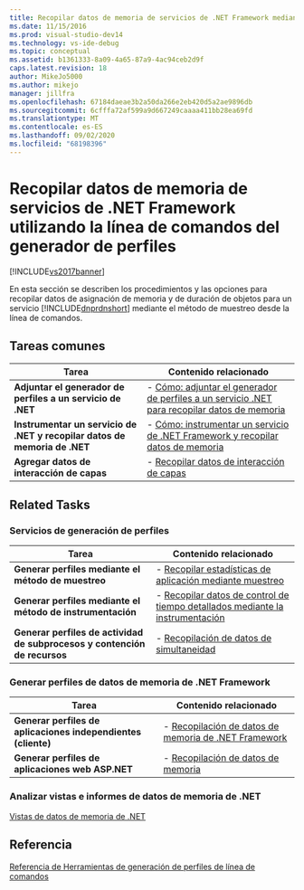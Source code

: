 ```yaml
---
title: Recopilar datos de memoria de servicios de .NET Framework mediante la línea de comandos del generador de perfiles | Microsoft Docs
ms.date: 11/15/2016
ms.prod: visual-studio-dev14
ms.technology: vs-ide-debug
ms.topic: conceptual
ms.assetid: b1361333-8a09-4a65-87a9-4ac94ceb2d9f
caps.latest.revision: 18
author: MikeJo5000
ms.author: mikejo
manager: jillfra
ms.openlocfilehash: 67184daeae3b2a50da266e2eb420d5a2ae9896db
ms.sourcegitcommit: 6cfffa72af599a9d667249caaaa411bb28ea69fd
ms.translationtype: MT
ms.contentlocale: es-ES
ms.lasthandoff: 09/02/2020
ms.locfileid: "68198396"
---
```

# <a name="collecting-memory-data-from-net-framework-services-by-using-the-profiler-command-line"></a>Recopilar datos de memoria de servicios de .NET Framework utilizando la línea de comandos del generador de perfiles
[!INCLUDE[vs2017banner](../includes/vs2017banner.md)]

En esta sección se describen los procedimientos y las opciones para recopilar datos de asignación de memoria y de duración de objetos para un servicio [!INCLUDE[dnprdnshort](../includes/dnprdnshort-md.md)] mediante el método de muestreo desde la línea de comandos.  
  
## <a name="common-tasks"></a>Tareas comunes  
  
|Tarea|Contenido relacionado|  
|----------|---------------------|  
|**Adjuntar el generador de perfiles a un servicio de .NET**|-   [Cómo: adjuntar el generador de perfiles a un servicio .NET para recopilar datos de memoria](../profiling/how-to-attach-the-profiler-to-a-dotnet-service-to-collect-memory-data-by-using-the-command-line.md)|  
|**Instrumentar un servicio de .NET y recopilar datos de memoria de .NET**|-   [Cómo: instrumentar un servicio de .NET Framework y recopilar datos de memoria](../profiling/how-to-instrument-a-dotnet-framework-service-and-collect-memory-data-by-using-the-profiler-command-line.md)|  
|**Agregar datos de interacción de capas**|-   [Recopilar datos de interacción de capas](../profiling/adding-tier-interaction-data-from-the-command-line.md)|  
  
## <a name="related-tasks"></a>Related Tasks  
  
### <a name="profiling-services"></a>Servicios de generación de perfiles  
  
|Tarea|Contenido relacionado|  
|----------|---------------------|  
|**Generar perfiles mediante el método de muestreo**|-   [Recopilar estadísticas de aplicación mediante muestreo](../profiling/collecting-application-statistics-for-services-by-using-the-profiler-sampling-method.md)|  
|**Generar perfiles mediante el método de instrumentación**|-   [Recopilar datos de control de tiempo detallados mediante la instrumentación](../profiling/collecting-detailed-timing-data-for-services-by-using-the-instrumentation-method-from-the-profiler-command-line.md)|  
|**Generar perfiles de actividad de subprocesos y contención de recursos**|-   [Recopilación de datos de simultaneidad](../profiling/collecting-concurrency-data-for-a-service-by-using-the-profiler-command-line.md)|  
  
### <a name="profiling-net-framework-memory-data"></a>Generar perfiles de datos de memoria de .NET Framework  
  
|Tarea|Contenido relacionado|  
|----------|---------------------|  
|**Generar perfiles de aplicaciones independientes (cliente)**|-   [Recopilación de datos de memoria de .NET Framework](../profiling/collecting-dotnet-framework-memory-data-for-stand-alone-applications-by-using-the-profiler-command-line.md)|  
|**Generar perfiles de aplicaciones web ASP.NET**|-   [Recopilación de datos de memoria](../profiling/collecting-memory-data-from-an-aspnet-web-application-by-using-the-profiler-command-line.md)|  
  
### <a name="analyzing-net-memory-data-views-and-reports"></a>Analizar vistas e informes de datos de memoria de .NET  
 [Vistas de datos de memoria de .NET](../profiling/dotnet-memory-data-views.md)  
  
## <a name="reference"></a>Referencia  
 [Referencia de Herramientas de generación de perfiles de línea de comandos](../profiling/command-line-profiling-tools-reference.md)
